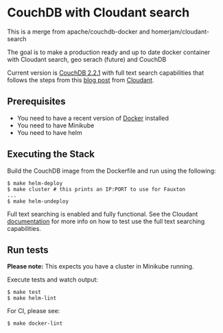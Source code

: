 # CouchDB with Cloudant search

This is a merge from apache/couchdb-docker and homerjam/cloudant-search

The goal is to make a production ready and up to date docker container with Cloudant search, geo serach (future) and CouchDB

Current version is [CouchDB 2.2.1](http://couchdb.apache.org/) with full text search capabilities that follows the steps from this [blog post](https://cloudant.com/blog/enable-full-text-search-in-apache-couchdb/#.Vly24SCrQbV) from [Cloudant](https://cloudant.com/).

## Prerequisites

 - You need to have a recent version of [Docker](https://www.docker.com/) installed
 - You need to have Minikube
 - You need to have helm

## Executing the Stack

Build the CouchDB image from the Dockerfile and run using the following:

```
$ make helm-deploy
$ make cluster # this prints an IP:PORT to use for Fauxton
...
$ make helm-undeploy
```

Full text searching is enabled and fully functional. See the Cloudant [documentation](https://cloudant.com/for-developers/search/) for more info on how to test use the full text searching capabilities.

## Run tests

**Please note:** This expects you have a cluster in Minikube running.

Execute tests and watch output:

```
$ make test
$ make helm-lint
```

For CI, please see:

```
$ make docker-lint
```
